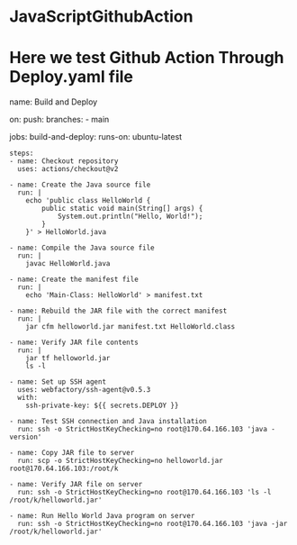 # JavaScriptGithubAction

# Here we test Github Action Through Deploy.yaml file

name: Build and Deploy

on:
  push:
    branches:
      - main

jobs:
  build-and-deploy:
    runs-on: ubuntu-latest

    steps:
    - name: Checkout repository
      uses: actions/checkout@v2

    - name: Create the Java source file
      run: |
        echo 'public class HelloWorld {
            public static void main(String[] args) {
                System.out.println("Hello, World!");
            }
        }' > HelloWorld.java

    - name: Compile the Java source file
      run: |
        javac HelloWorld.java

    - name: Create the manifest file
      run: |
        echo 'Main-Class: HelloWorld' > manifest.txt

    - name: Rebuild the JAR file with the correct manifest
      run: |
        jar cfm helloworld.jar manifest.txt HelloWorld.class

    - name: Verify JAR file contents
      run: |
        jar tf helloworld.jar
        ls -l

    - name: Set up SSH agent
      uses: webfactory/ssh-agent@v0.5.3
      with:
        ssh-private-key: ${{ secrets.DEPLOY }}

    - name: Test SSH connection and Java installation
      run: ssh -o StrictHostKeyChecking=no root@170.64.166.103 'java -version'

    - name: Copy JAR file to server
      run: scp -o StrictHostKeyChecking=no helloworld.jar root@170.64.166.103:/root/k

    - name: Verify JAR file on server
      run: ssh -o StrictHostKeyChecking=no root@170.64.166.103 'ls -l /root/k/helloworld.jar'

    - name: Run Hello World Java program on server
      run: ssh -o StrictHostKeyChecking=no root@170.64.166.103 'java -jar /root/k/helloworld.jar'
